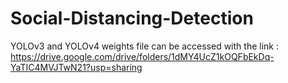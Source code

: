# Social-Distancing-Detection

YOLOv3 and YOLOv4 weights file can be accessed with the link : https://drive.google.com/drive/folders/1dMY4UcZ1kOQFbEkDq-YaTIC4MVJTwN21?usp=sharing
